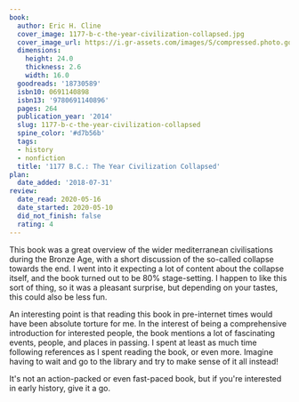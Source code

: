 ```yaml
---
book:
  author: Eric H. Cline
  cover_image: 1177-b-c-the-year-civilization-collapsed.jpg
  cover_image_url: https://i.gr-assets.com/images/S/compressed.photo.goodreads.com/books/1397424814l/18730589._SX98_.jpg
  dimensions:
    height: 24.0
    thickness: 2.6
    width: 16.0
  goodreads: '18730589'
  isbn10: 0691140898
  isbn13: '9780691140896'
  pages: 264
  publication_year: '2014'
  slug: 1177-b-c-the-year-civilization-collapsed
  spine_color: '#d7b56b'
  tags:
  - history
  - nonfiction
  title: '1177 B.C.: The Year Civilization Collapsed'
plan:
  date_added: '2018-07-31'
review:
  date_read: 2020-05-16
  date_started: 2020-05-10
  did_not_finish: false
  rating: 4
---
```


This book was a great overview of the wider mediterranean civilisations during the Bronze Age, with a short discussion
of the so-called collapse towards the end. I went into it expecting a lot of content about the collapse itself, and the
book turned out to be 80% stage-setting. I happen to like this sort of thing, so it was a pleasant surprise, but
depending on your tastes, this could also be less fun.

An interesting point is that reading this book in pre-internet times would have been absolute torture for me. In the
interest of being a comprehensive introduction for interested people, the book mentions a lot of fascinating events,
people, and places in passing. I spent at least as much time following references as I spent reading the book, or even
more. Imagine having to wait and go to the library and try to make sense of it all instead!

It's not an action-packed or even fast-paced book, but if you're interested in early history, give it a go.
